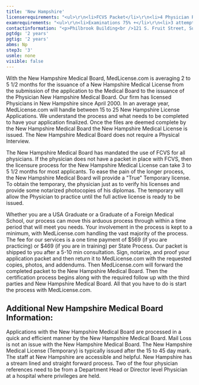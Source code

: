 ```yaml
---
title: 'New Hampshire'
licenserequirements: "<ul>\r\n<li>FCVS Packet</li>\r\n<li>4 Physician References</li>\r\n<li>Criminal Background Check</li>\r\n<li>All State Medical Licenses (past/present)</li>\r\n</ul>"
examrequirements: "<ul>\r\n<li>Examinations 75% +</li>\r\n<li>3 attempt limit Step 3 of the USMLE</li>\r\n<li>No year limit- USMLE</li>\r\n<li>2 year PGY for USA Grads</li>\r\n<li>2 year PGY for International Grads</li>\r\n<li>No 10 year rule or SPEX required</li>\r\n<li>State Exam Accepted if Pre-1975</li>\r\n</ul>"
contactinformation: "<p>Philbrook Building<br />121 S. Fruit Street, Suite 301<br />Concord, NH 03301-2412<br />Phone: (603) 271-1203<br />Fax: (603) 271-6702</p>\r\n<p><a href=\"https://www.nh.gov/medicine\">www.state.nh.us/medicine</a></p>"
pgtdg: '2 years'
pgtig: '2 years'
abms: Np
step3: '3'
usmle: none
visible: false
---
```


<p>With the New Hampshire Medical Board, MedLicense.com is averaging 2 to 5 1/2 months for the issuance of a New Hampshire Medical License from the submission of the application to the Medical Board to the issuance of the Physician New Hampshire Medical Board. Our firm has licensed Physicians in New Hampshire since April 2000. In an average year, MedLicense.com will handle between 15 to 25 New Hampshire License Applications. We understand the process and what needs to be completed to have your application finalized. Once the files are deemed complete by the New Hampshire Medical Board the New Hampshire Medical License is issued. The New Hampshire Medical Board does not require a Physical Interview.</p>
<p>The New Hampshire Medical Board has mandated the use of FCVS for all physicians. If the physician does not have a packet in place with FCVS, then the licensure process for the New Hampshire Medical License can take 3 to 5 1/2 months for most applicants. To ease the pain of the longer process, the New Hampshire Medical Board will provide a "True" Temporary license. To obtain the temporary, the physician just as to verify his licenses and provide some notarized photocopies of his diplomas. The temporary will allow the Physician to practice until the full active license is ready to be issued.</p>
<p>Whether you are a USA Graduate or a Graduate of a Foreign Medical School, our process can move this arduous process through within a time period that will meet you needs. Your involvement in the process is kept to a minimum, with MedLicense.com handling the vast majority of the process. The fee for our services is a one time payment of $569 (if you are practicing) or $469 (if you are in training) per State Process. Our packet is shipped to you after a 5-10 min consultation. Sign, notarize, and proof your application packet and then return it to MedLicense.com with the requested copies, photos, and addendums. Then MedLicense.com will forward the completed packet to the New Hampshire Medical Board. Then the certification process begins along with the required follow up with the third parties and New Hampshire Medical Board. All that you have to do is start the process with MedLicense.com.</p>
<h2 id="mcetoc_1ce9cf1rh0">Additional New Hampshire Medical Board Information:</h2>
<p>Applications with the New Hampshire Medical Board are processed in a quick and efficient manner by the New Hampshire Medical Board. Mail Loss is not an issue with the New Hampshire Medical Board. The New Hampshire Medical License (Temporary) is typically issued after the 15 to 45 day mark. The staff at New Hampshire are accessible and helpful. New Hampshire has a stream lined and straight forward process. Two of the four physician references need to be from a Department Head or Director level Physician at a hospital where privileges are held.</p>